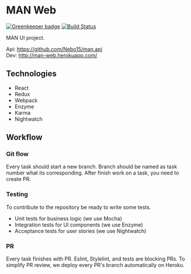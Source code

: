 # MAN Web

[![Greenkeeper badge](https://badges.greenkeeper.io/Nebo15/man.web.svg)](https://greenkeeper.io/)
[![Build Status](https://travis-ci.com/Nebo15/man.web.svg?branch=master)](https://travis-ci.com/Nebo15/man.web)

MAN UI project.

Api: https://github.com/Nebo15/man.api    
Dev: http://man-web.herokuapp.com/

## Technologies

- React
- Redux
- Webpack
- Enzyme
- Karma
- Nightwatch

## Workflow

### Git flow

Every task should start a new branch. Branch should be named as task number what its corresponding.
After finish work on a task, you need to create PR.

### Testing

To contribute to the repository be ready to write some tests.

- Unit tests for business logic (we use Mocha)
- Integration tests for UI components (we use Enzyme)
- Acceptance tests for user stories (we use Nightwatch)

### PR

Every task finishes with PR. Eslint, Stylelint, and tests are blocking PRs. To simplify PR review, we deploy every PR's branch automatically on Heroku.
